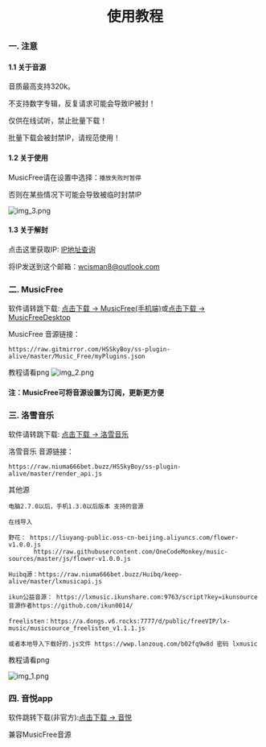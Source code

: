 # <p align="center">使用教程</p>


### 一. 注意
#### 1.1 关于音源

音质最高支持320k。

不支持数字专辑，反复请求可能会导致IP被封！

仅供在线试听，禁止批量下载！

批量下载会被封禁IP，请规范使用！

#### 1.2 关于使用

MusicFree请在设置中选择：`播放失败时暂停`

否则在某些情况下可能会导致被临时封禁IP

![img_3.png](source/注意1.png)

#### 1.3 关于解封

点击这里获取IP: [IP地址查询](https://ip125.com)

将IP发送到这个邮箱：wcisman8@outlook.com


### 二. MusicFree

软件请转跳下载: [点击下载 → MusicFree(手机端)](https://github.com/maotoumao/MusicFree/releases/)或[点击下载 → MusicFreeDesktop](https://github.com/maotoumao/MusicFreeDesktop/releases)

MusicFree 音源链接：
```any
https://raw.gitmirror.com/HSSkyBoy/ss-plugin-alive/master/Music_Free/myPlugins.json
```

教程请看png
![img_2.png](source/MusicFree.png)


#### 注：MusicFree可将音源设置为订阅，更新更方便


### 三. 洛雪音乐

软件请转跳下载: [点击下载 → 洛雪音乐](https://github.com/lyswhut/lx-music-mobile/releases/download/v1.4.2/lx-music-mobile-v1.4.2-arm64-v8a.apk)

洛雪音乐 音源链接：
```any
https://raw.niuma666bet.buzz/HSSkyBoy/ss-plugin-alive/master/render_api.js
```
其他源
```
电脑2.7.0以后，手机1.3.0以后版本 支持的音源

在线导入

野花： https://liuyang-public.oss-cn-beijing.aliyuncs.com/flower-v1.0.0.js
       https://raw.githubusercontent.com/OneCodeMonkey/music-sources/master/js/flower-v1.0.0.js

Huibq源：https://raw.niuma666bet.buzz/Huibq/keep-alive/master/lxmusicapi.js

ikun公益音源： https://lxmusic.ikunshare.com:9763/script?key=ikunsource 音源作者https://github.com/ikun0014/

freelisten：https://a.dongs.v6.rocks:7777/d/public/freeVIP/lx-music/musicsource_freelisten_v1.1.1.js

或者本地导入下载好的.js文件 https://wwp.lanzouq.com/b02fq9w8d 密码 lxmusic
```
教程请看png

![img_1.png](source/LxMusic.png)


### 四. 音悦app

软件跳转下载(非官方):[点击下载 → 音悦](https://www.123pan.com/s/cvqiVv-Fxpk.html)

兼容MusicFree音源
